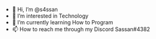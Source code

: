 - 👋 Hi, I’m @s4ssan
- 👀 I’m interested in Technology
- 🌱 I’m currently learning How to Program
- 📫 How to reach me through my Discord Sassan#4382

<!---
s4ssan/s4ssan is a ✨ special ✨ repository because its `README.md` (this file) appears on your GitHub profile.
You can click the Preview link to take a look at your changes.
--->

